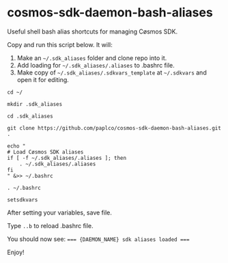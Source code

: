# cosmos-sdk-daemon-bash-aliases
Useful shell bash alias shortcuts for managing Cøsmos SDK.

Copy and run this script below. It will:

1) Make an `~/.sdk_aliases` folder and clone repo into it.
2) Add loading for `~/.sdk_aliases/.aliases` to .bashrc file.
3) Make copy of `~/.sdk_aliases/.sdkvars_template` at `~/.sdkvars` and open it for editing.

```
cd ~/

mkdir .sdk_aliases 

cd .sdk_aliases

git clone https://github.com/paplco/cosmos-sdk-daemon-bash-aliases.git .

echo "
# Load Cøsmos SDK aliases
if [ -f ~/.sdk_aliases/.aliases ]; then
    . ~/.sdk_aliases/.aliases
fi
" &>> ~/.bashrc

. ~/.bashrc

setsdkvars

```

After setting your variables, save file.

Type `..b` to reload .bashrc file.

You should now see:
`=== {DAEMON_NAME} sdk aliases loaded ===`

Enjoy!
